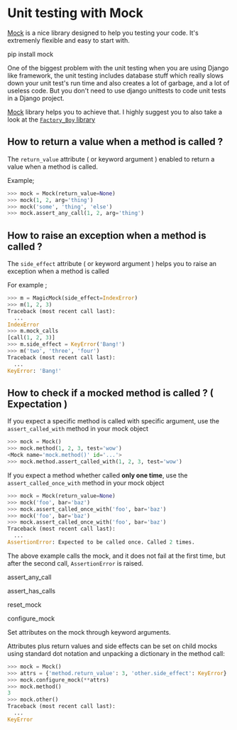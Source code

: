 # Unit testing with Mock

[Mock](http://www.voidspace.org.uk/python/mock/index.html) is a nice library designed to help you testing your code. It's extremenly flexible and
easy to start with.

<div class='alert alert-info'>
pip install mock
</div>

One of the biggest problem with the unit testing when you are using Django like framework, the unit testing includes database
stuff which really slows down your unit test's run time and also creates a lot of garbage, and a lot of useless code.
But you don't need to use django unittests to code unit tests in a Django project.

[Mock](http://www.voidspace.org.uk/python/mock/index.html) library helps you to achieve that.
I highly suggest you to also take a look at the <a href='https://factoryboy.readthedocs.org/en/latest/' target='_blank'><code>Factory_Boy</code> library</a>

How to return a value when a method is called ?
-------------------------------------------------------

The <code>return_value</code> attribute ( or keyword argument ) enabled to return a value when a method is called.

Example;

```python
>>> mock = Mock(return_value=None)
>>> mock(1, 2, arg='thing')
>>> mock('some', 'thing', 'else')
>>> mock.assert_any_call(1, 2, arg='thing')
```

How to raise an exception when a method is called ?
-------------------------------------------------------

The <code>side_effect</code> attribute ( or keyword argument ) helps you to raise an exception when a method is called

For example ;

```python
>>> m = MagicMock(side_effect=IndexError)
>>> m(1, 2, 3)
Traceback (most recent call last):
  ...
IndexError
>>> m.mock_calls
[call(1, 2, 3)]
>>> m.side_effect = KeyError('Bang!')
>>> m('two', 'three', 'four')
Traceback (most recent call last):
  ...
KeyError: 'Bang!'
```

How to check if a mocked method is called ? ( Expectation )
-------------------------------------------------------

If you expect a specific method is called with specific argument, use the <code>assert_called_with</code> method in your mock object


```python
>>> mock = Mock()
>>> mock.method(1, 2, 3, test='wow')
<Mock name='mock.method()' id='...'>
>>> mock.method.assert_called_with(1, 2, 3, test='wow')
```

If you expect a method whether called **only one time**, use the <code>assert_called_once_with</code> method in your mock object

```python
>>> mock = Mock(return_value=None)
>>> mock('foo', bar='baz')
>>> mock.assert_called_once_with('foo', bar='baz')
>>> mock('foo', bar='baz')
>>> mock.assert_called_once_with('foo', bar='baz')
Traceback (most recent call last):
  ...
AssertionError: Expected to be called once. Called 2 times.
```

The above example calls the mock, and it does not fail at the first time, but after the second call, <code>AssertionError</code>
is raised.


assert_any_call

assert_has_calls

reset_mock

configure_mock

Set attributes on the mock through keyword arguments.

Attributes plus return values and side effects can be set on child mocks using standard dot notation and unpacking a dictionary in the method call:

```python
>>> mock = Mock()
>>> attrs = {'method.return_value': 3, 'other.side_effect': KeyError}
>>> mock.configure_mock(**attrs)
>>> mock.method()
3
>>> mock.other()
Traceback (most recent call last):
  ...
KeyError
```
